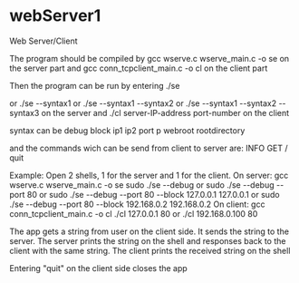 # webServer1
Web Server/Client

The program should be compiled by
gcc wserve.c wserve_main.c -o se 
on the server part and
gcc conn_tcpclient_main.c -o cl
on the client part

Then the program can be run by entering
./se 

or
./se --syntax1
or
./se --syntax1 --syntax2
or
./se --syntax1 --syntax2 --syntax3
on the server and 
./cl server-IP-address port-number 
on the client

syntax can be 
debug 
block ip1 ip2
port p
webroot rootdirectory


and the commands wich can be send from client to server are:
INFO 
GET /
quit


Example:
Open 2 shells, 1 for the server and 1 for the client.
On server:
gcc wserve.c wserve_main.c -o se
sudo ./se --debug
or
sudo ./se --debug --port 80
or
sudo ./se --debug --port 80 --block 127.0.0.1 127.0.0.1
or
sudo ./se --debug --port 80 --block 192.168.0.2 192.168.0.2
On client:
gcc conn_tcpclient_main.c -o cl
./cl 127.0.0.1 80
or
./cl 192.168.0.100 80

The app gets a string from user on the client side. 
It sends the string to the server. 
The server prints the string on the shell and responses back to the client with the same string.
The client prints the received string on the shell

Entering "quit" on the client side closes the app
